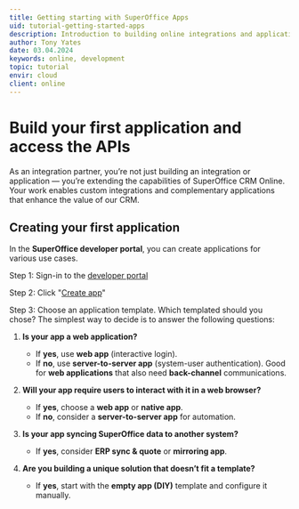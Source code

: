 ```yaml
---
title: Getting starting with SuperOffice Apps
uid: tutorial-getting-started-apps
description: Introduction to building online integrations and applications
author: Tony Yates
date: 03.04.2024
keywords: online, development
topic: tutorial
envir: cloud
client: online
---
```


# Build your first application and access the APIs

As an integration partner, you’re not just building an integration or application — you’re extending the capabilities of SuperOffice CRM Online. Your work enables custom integrations and complementary applications that enhance the value of our CRM.

## Creating your first application

In the **SuperOffice developer portal**, you can create applications for various use cases.

Step 1: Sign-in to the [developer portal][2]

Step 2: Click "[Create app][3]"

Step 3: Choose an application template. Which templated should you chose? The simplest way to decide is to answer the following questions:

1. **Is your app a web application?**
   * If **yes**, use **web app** (interactive login).
   * If **no**, use **server-to-server app** (system-user authentication). Good for **web applications** that also need **back-channel** communications.

2. **Will your app require users to interact with it in a web browser?**
   * If **yes**, choose a **web app** or **native app**.
   * If **no**, consider a **server-to-server app** for automation.  

3. **Is your app syncing SuperOffice data to another system?**
   * If **yes**, consider **ERP sync & quote** or **mirroring app**.

4. **Are you building a unique solution that doesn’t fit a template?**
   * If **yes**, start with the **empty app (DIY)** template and configure it manually.


  <!-- Links -->

[1]: https://www.superoffice.com/order/sandbox/
[2]: https://dev.superoffice.com/
[3]: ../create-app/index.md